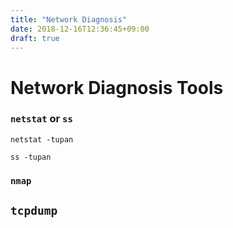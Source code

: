 ```yaml
---
title: "Network Diagnosis"
date: 2018-12-16T12:36:45+09:00
draft: true
---
```


# Network Diagnosis Tools

### `netstat` or `ss`

	netstat -tupan

	ss -tupan

### `nmap`


## `tcpdump`




